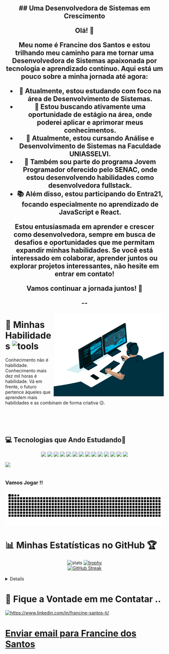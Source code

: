

<h2 align="center" font-weight="bold">
## Uma Desenvolvedora de Sistemas em Crescimento

Olá! 👋

Meu nome é Francine dos Santos e estou trilhando meu caminho para me tornar uma Desenvolvedora de Sistemas apaixonada por tecnologia e aprendizado contínuo. Aqui está um pouco sobre a minha jornada até agora:

- 🔭 Atualmente, estou estudando com foco na área de Desenvolvimento de Sistemas.
- 🤝 Estou buscando ativamente uma oportunidade de estágio na área, onde poderei aplicar e aprimorar meus conhecimentos.
- 🌱 Atualmente, estou cursando Análise e Desenvolvimento de Sistemas na Faculdade UNIASSELVI.
- 💼 Também sou parte do programa Jovem Programador oferecido pelo SENAC, onde estou desenvolvendo habilidades como desenvolvedora fullstack.
- 📚 Além disso, estou participando do Entra21, focando especialmente no aprendizado de JavaScript e React.

Estou entusiasmada em aprender e crescer como desenvolvedora, sempre em busca de desafios e oportunidades que me permitam expandir minhas habilidades. Se você está interessado em colaborar, aprender juntos ou explorar projetos interessantes, não hesite em entrar em contato!

Vamos continuar a jornada juntos! 🚀



--

 
  
<img align="right" width="350" src="https://github.com/EuJinnLucaShow/EuJinnLucaShow/blob/main/img/deweloper.gif" />

  

<h1 font-weight="bold">
  🌟 Minhas Habilidades 
<img  width="30" alt="tools"   src="https://camo.githubusercontent.com/beb64ff21c883e318e4f5db5231c2ba4175705bea1c9249e82a41ab375db4f75/68747470733a2f2f6d65646961322e67697068792e636f6d2f6d656469612f51737347456d706b79454f684243623765312f67697068792e6769663f6369643d656366303565343761306e336769316266716e74716d6f62386739616964316f796a327772336473336d67373030626c267269643d67697068792e676966" /> 

</h1>
Conhecimento não é habilidade. Conhecimento mais dez mil horas é habilidade. Vá em frente, o futuro pertence àqueles que aprendem mais habilidades e as combinam de forma criativa 😉.
</p>



  <br/>
  <br/>
  <br/>
<h2 font-weight="bold">💻 Tecnologias que Ando Estudando🎩</h2>

  <p align="center">
    <img height='25em' src="https://img.shields.io/badge/c%23-%23239120.svg?style=for-the-badge&logo=c-sharp&logoColor=white" />
    <img height='25em' src="https://img.shields.io/badge/Bootstrap-563D7C?style=for-the-badge&logo=bootstrap&logoColor=white" />
    <img height='25em' src="https://img.shields.io/badge/React-20232A?style=for-the-badge&logo=react&logoColor=61DAFB" />
    <img height='25em' src="https://img.shields.io/badge/Java-ED8B00?style=for-the-badge&logo=openjdk&logoColor=white" />
    <img height='25em' src="https://img.shields.io/badge/VSCode-0078D4?style=for-the-badge&logo=visual%20studio%20code&logoColor=white" />
    <img height='25em' src="https://img.shields.io/badge/Postman-FF6C37?style=for-the-badge&logo=Postman&logoColor=white" />
    <img height='25em' src="https://img.shields.io/badge/Microsoft-666666?style=for-the-badge&logo=microsoft&logoColor=white" />
    <img height='25em' src="https://img.shields.io/badge/MySQL-005C84?style=for-the-badge&logo=mysql&logoColor=white" />
    <img height='25em' src="https://img.shields.io/badge/Microsoft%20SQL%20Server-CC2927?style=for-the-badge&logo=microsoft%20sql%20server&logoColor=white" />
    <img height='25em' src="https://img.shields.io/badge/Canva-%2300C4CC.svg?&style=for-the-badge&logo=Canva&logoColor=white" />
    <img height='25em' src="https://img.shields.io/badge/Eclipse-2C2255?style=for-the-badge&logo=eclipse&logoColor=white" />
    <img height='25em' src="https://img.shields.io/badge/Visual_Studio-5C2D91?style=for-the-badge&logo=visual%20studio&logoColor=white" />
    <img height='25em' src="https://img.shields.io/badge/GitHub-100000?style=for-the-badge&logo=github&logoColor=white" />
    <img height='25em' src="https://img.shields.io/badge/JavaScript-F7DF1E?style=for-the-badge&logo=javascript&logoColor=black" />
  </p>


<img align="left" src="https://visitor-badge.laobi.icu/badge?page_id=SkyCaptainess.SkyCaptainess" />
<!--   <img src="https://komarev.com/ghpvc/?username=SkyCaptainess&style=flat-square&color=blue" alt="" align="center"/> -->
<h2 align="center"></h2>
<br/>
<h3>Vamos Jogar !!</h3>  
<picture>
  <source media="(prefers-color-scheme: dark)" srcset="https://raw.githubusercontent.com/AISoltani/AISoltani/output/github-contribution-grid-snake-dark.svg">
  <img alt="github contribution grid snake animation" src="https://raw.githubusercontent.com/AISoltani/AISoltani/output/github-contribution-grid-snake.svg">
</picture>

<h1 font-weight="bold">📊 Minhas Estatísticas no GitHub 🏆</h1>

<div align='center'>
  <img alt="stats" height="200em" src="https://github-readme-stats.vercel.app/api/top-langs/?username=FranNinaa&layout=compact&langs_count=7&theme=radical">
  <a href="#">
    <img  src="https://github-profile-trophy.vercel.app/?username=FranNinaa&theme=radical&row=1&column=6" alt="trophy">
  </a>
  <br/>
 

  <a href="https://git.io/streak-stats">
    <img height="150em" src="http://github-readme-streak-stats.herokuapp.com?user=FranNinaa&theme=radical" alt="GitHub Streak">
  </a>
</div>
<br/>
<details>
  
   </br>
    <div align='center'>
      <img src="http://github-profile-summary-cards.vercel.app/api/cards/profile-details?username=FranNinaa&theme=radical" alt="Profile Details">
      <img src="http://github-profile-summary-cards.vercel.app/api/cards/repos-per-language?username=FranNinaa&theme=radical" alt="Repos per Language">
      <img src="http://github-profile-summary-cards.vercel.app/api/cards/most-commit-language?username=FranNinaa&theme=radical" alt="Most Commit Language">
        <img src="http://github-profile-summary-cards.vercel.app/api/cards/stats?username=FranNinaa&theme=radical" alt="Stats">
      <img src="http://github-profile-summary-cards.vercel.app/api/cards/productive-time?username=FranNinaa&theme=radical&utcOffset=8" alt="Productive Time">
    </div>
   </br>
</details>



<h1 font-weight="bold">
   📮 Fique a Vontade em me Contatar ..
</h1>
<img align="left" height='45em' src="https://t.ctcdn.com.br/j6Ao6lPDSq6Cubky93nbjwYVg10=/512x288/smart/filters:format(webp)/i453842.jpeg"/>
<a href="https://www.linkedin.com/in/lorenagarcia92/l">https://www.linkedin.com/in/francine-santos-ti/</a>
   <br/>
   <h1> <a href="mailto:francinesantoss85@gmail.com?subject=&body=">Enviar email para Francine dos Santos</a></h1>



   

 
